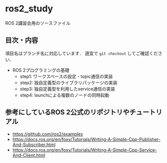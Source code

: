 # ros2_study
ROS 2講習会用のソースファイル

## 目次・内容

項目名はブランチ名に対応しています． 適宜で `git checkout` してご確認ください．

- ROS 2プログラミングの基礎
  - step1: ワークスペースの設定・topic通信の実装
  - step2: 独自定義型のライブラリパッケージの実装
  - step3: 独自定義型を利用したservice通信の実装
  - step4: launchによる複数のノードの同時起動

## 参考にしているROS 2公式のリポジトリやチュートリアル

- https://github.com/ros2/examples
- https://docs.ros.org/en/foxy/Tutorials/Writing-A-Simple-Cpp-Publisher-And-Subscriber.html
- https://docs.ros.org/en/foxy/Tutorials/Writing-A-Simple-Cpp-Service-And-Client.html
